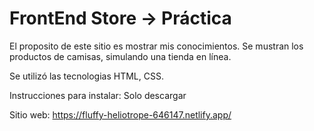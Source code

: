 # FrontEnd Store -> Práctica 
El proposito de este sitio es mostrar mis conocimientos. Se mustran los productos de camisas, simulando una tienda en línea.

Se utilizó las tecnologias HTML, CSS.

Instrucciones para instalar:
Solo descargar

Sitio web: 
https://fluffy-heliotrope-646147.netlify.app/
